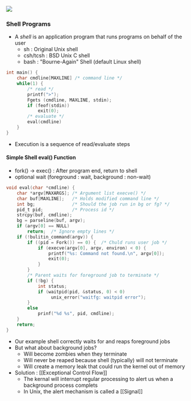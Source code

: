 ![](https://i.imgur.com/hN4Avfq.png)
### Shell Programs
 - A *shell* is an application program that runs programs on behalf of the user
	- sh : Original Unix shell
	- csh/tcsh : BSD Unix C shell
	- bash : "Bourne-Again" Shell (default Linux shell)
```c
int main() {
	char cmdline[MAXLINE] /* command line */
	while(1) {
		/* read */
		printf(">");
		Fgets (cmdline, MAXLINE, stdin);
		if (feof(stdin))
			exit(0);
		/* evaluate */
		eval(cmdline)
	}
}
```
- Execution is a sequence of read/evaluate steps

#### Simple Shell $\text{eval}()$ Function
- $\text{fork()}$ -> $\text{exec()}$ : After program end, return to shell
- optional wait (foreground : wait, background : non-wait)
```c
void eval(char *cmdline) {
	char *argv[MAXARGS]; /* Argument list execve() */
	char buf[MAXLINE];   /* Holds modified command line */
	int bg;              /* Should the job run in bg or fg? */
	pid_t pid;           /* Process id */
	strcpy(buf, cmdline);
	bg = parseline(buf, argv);
	if (argv[0] == NULL)
		return;  /* Ignore empty lines */
	if (!bulitin_command(argv)) {
		if ((pid = Fork()) == 0) {  /* Chuld runs user job */
			if (execve(argv[0], argv, environ) < 0) {
				printf("%s: Command not found.\n", argv[0]);
				exit(0);
			}
		}
		/* Parent waits for foreground job to terminate */
		if (!bg) {
			int status;
			if (waitpid(pid, &status, 0) < 0)
				 unix_error("waitfg: waitpid error");
		}
		else
			prinf("%d %s", pid, cmdline);
	}
	return;
}
```
- Our example shell correctly waits for and reaps foreground jobs
- But what about background jobs?
	- Will become zombies when they terminate
	- Will never be reaped because shell (typically) will not terminate
	- Will create a memory leak that could run the kernel out of memory
- Solution : [[Exceptional Control Flow]]
	- The kernal will interrupt regular processing to alert us when a background process complets
	- In Unix, the alert mechanism is called a [[Signal]]
